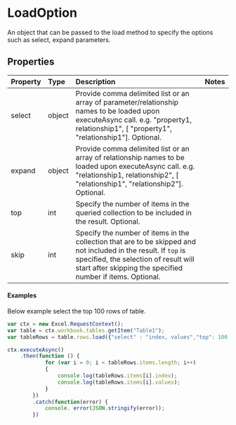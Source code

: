 # LoadOption

An object that can be passed to the load method to specify the options such as select, expand parameters. 

## Properties
| Property	   | Type	|Description|Notes |
|:---------------|:--------|:----------|:-----|
|select|object|Provide comma delimited list or an array of parameter/relationship names to be loaded upon executeAsync call. e.g. "property1, relationship1", [ "property1", "relationship1"]. Optional.||
|expand|object|Provide comma delimited list or an array of relationship names to be loaded upon executeAsync call. e.g. "relationship1, relationship2", [ "relationship1", "relationship2"]. Optional.||
|top|int| Specify the number of items in the queried collection to be included in the result. Optional.||
|skip|int|Specify the number of items in the collection that are to be skipped and not included in the result. If `top` is specified, the selection of result will start after skipping the specified number if items. Optional.||

#### Examples

Below example select the top 100 rows of table.

```js
var ctx = new Excel.RequestContext();
var table = ctx.workbook.tables.getItem("Table1");
var tableRows = table.rows.load({"select" : "index, values","top": 100, "skip": 0 })

ctx.executeAsync()
	.then(function () {
			for (var i = 0; i < tableRows.items.length; i++)
			{
				console.log(tableRows.items[i].index);
				console.log(tableRows.items[i].values);
			}
		})
		.catch(function(error) {
			console. error(JSON.stringify(error));
		})

```